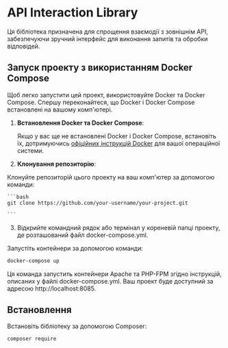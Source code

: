 # API Interaction Library

Ця бібліотека призначена для спрощення взаємодії з зовнішнім API, забезпечуючи зручний інтерфейс для виконання запитів та обробки відповідей.


## Запуск проекту з використанням Docker Compose

Щоб легко запустити цей проект, використовуйте Docker та Docker Compose. Спершу переконайтеся, що Docker і Docker Compose встановлені на вашому комп'ютері.

1. **Встановлення Docker та Docker Compose**:

   Якщо у вас ще не встановлені Docker і Docker Compose, встановіть їх, дотримуючись [офіційних інструкцій Docker](https://docs.docker.com/get-docker/) для вашої операційної системи.

2. **Клонування репозиторію**:

Клонуйте репозиторій цього проекту на ваш комп'ютер за допомогою команди:

    ```bash
    git clone https://github.com/your-username/your-project.git

    ```
3. Відкрийте командний рядок або термінал у кореневій папці проекту, де розташований файл docker-compose.yml.

Запустіть контейнери за допомогою команди:

   ```bash
   docker-compose up

   ```

Ця команда запустить контейнери Apache та PHP-FPM згідно інструкцій, описаних у файлі docker-compose.yml. Ваш проект буде доступний за адресою http://localhost:8085.

## Встановлення

Встановіть бібліотеку за допомогою Composer:

```bash
composer require 
```